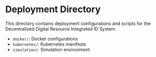 # Deployment Directory

This directory contains deployment configurations and scripts for the Decentralized Digital Resource Integrated ID System.

- `docker/`: Docker configurations
- `kubernetes/`: Kubernetes manifests
- `simulation/`: Simulation environment

